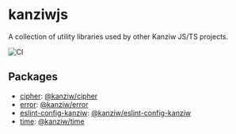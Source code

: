 # kanziwjs

A collection of utility libraries used by other Kanziw JS/TS projects.

![CI](https://github.com/kanziw/kanziwjs/actions/workflows/ci.yml/badge.svg)


## Packages
- [cipher](./packages/cipher): [@kanziw/cipher](https://www.npmjs.com/package/@kanziw/cipher)
- [error](./packages/error): [@kanziw/error](https://www.npmjs.com/package/@kanziw/error)
- [eslint-config-kanziw](./packages/eslint-config-kanziw): [@kanziw/eslint-config-kanziw](https://www.npmjs.com/package/eslint-config-kanziw)
- [time](./packages/time): [@kanziw/time](https://www.npmjs.com/package/@kanziw/time)
